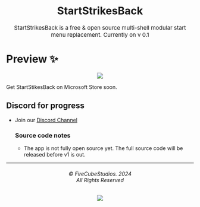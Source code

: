 <div align="center">
<h1>StartStrikesBack</h1>

<p style="font-size:15px;">StartStrikesBack is a free & open source multi-shell modular start menu replacement. Currently on v 0.1</p>
</div>


# Preview ✨

<p align="center">
  <img align="center" src="https://media.discordapp.net/attachments/1078011572007477298/1198802724435808326/image.png?ex=65c03b0a&is=65adc60a&hm=d51fdfaf8beeea37b599f2c2455eb05f6251867ecfdead74f96485b8c0bf19c4&=&format=webp&quality=lossless&width=1318&height=1028">
  </p>

Get StartStikesBack on Microsoft Store soon.


## Discord for progress
- Join our [Discord Channel]([https://discord.gg/87qnqRB](https://discord.gg/windows-apps-hub-714581497222398064))

  ### Source code notes
  - The app is not fully open source yet. The full source code will be released before v1 is out.


<hr>
<h6 align="center">© FireCubeStudios. 2024
<br>
All Rights Reserved</h6>
<p align="center">
	<a href="https://github.com/FireCubeStudios/StartStrikesBack/blob/main/LICENSE"><img src="https://img.shields.io/static/v1.svg?style=for-the-badge&label=License&message=GPLv3&logoColor=d9e0ee&colorA=363a4f&colorB=b7bdf8"/></a>
</p>



